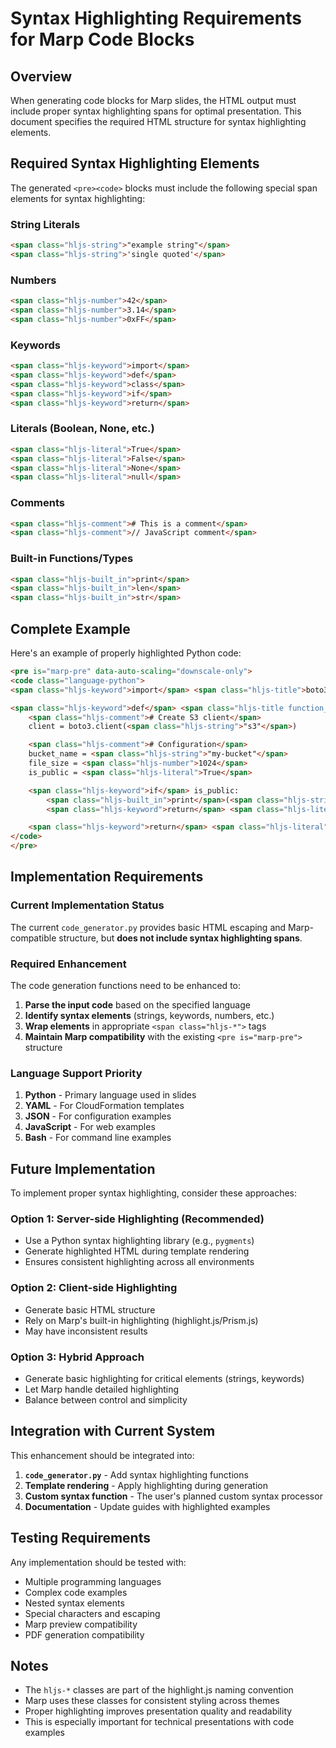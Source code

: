 # Syntax Highlighting Requirements for Marp Code Blocks

## Overview

When generating code blocks for Marp slides, the HTML output must include proper syntax highlighting spans for optimal presentation. This document specifies the required HTML structure for syntax highlighting elements.

## Required Syntax Highlighting Elements

The generated `<pre><code>` blocks must include the following special span elements for syntax highlighting:

### String Literals
```html
<span class="hljs-string">"example string"</span>
<span class="hljs-string">'single quoted'</span>
```

### Numbers
```html
<span class="hljs-number">42</span>
<span class="hljs-number">3.14</span>
<span class="hljs-number">0xFF</span>
```

### Keywords
```html
<span class="hljs-keyword">import</span>
<span class="hljs-keyword">def</span>
<span class="hljs-keyword">class</span>
<span class="hljs-keyword">if</span>
<span class="hljs-keyword">return</span>
```

### Literals (Boolean, None, etc.)
```html
<span class="hljs-literal">True</span>
<span class="hljs-literal">False</span>
<span class="hljs-literal">None</span>
<span class="hljs-literal">null</span>
```

### Comments
```html
<span class="hljs-comment"># This is a comment</span>
<span class="hljs-comment">// JavaScript comment</span>
```

### Built-in Functions/Types
```html
<span class="hljs-built_in">print</span>
<span class="hljs-built_in">len</span>
<span class="hljs-built_in">str</span>
```

## Complete Example

Here's an example of properly highlighted Python code:

```html
<pre is="marp-pre" data-auto-scaling="downscale-only">
<code class="language-python">
<span class="hljs-keyword">import</span> <span class="hljs-title">boto3</span>

<span class="hljs-keyword">def</span> <span class="hljs-title function_">upload_file</span>():
    <span class="hljs-comment"># Create S3 client</span>
    client = boto3.client(<span class="hljs-string">"s3"</span>)

    <span class="hljs-comment"># Configuration</span>
    bucket_name = <span class="hljs-string">"my-bucket"</span>
    file_size = <span class="hljs-number">1024</span>
    is_public = <span class="hljs-literal">True</span>

    <span class="hljs-keyword">if</span> is_public:
        <span class="hljs-built_in">print</span>(<span class="hljs-string">"Uploading public file"</span>)
        <span class="hljs-keyword">return</span> <span class="hljs-literal">True</span>

    <span class="hljs-keyword">return</span> <span class="hljs-literal">False</span>
</code>
</pre>
```

## Implementation Requirements

### Current Implementation Status
The current `code_generator.py` provides basic HTML escaping and Marp-compatible structure, but **does not include syntax highlighting spans**.

### Required Enhancement
The code generation functions need to be enhanced to:

1. **Parse the input code** based on the specified language
2. **Identify syntax elements** (strings, keywords, numbers, etc.)
3. **Wrap elements** in appropriate `<span class="hljs-*">` tags
4. **Maintain Marp compatibility** with the existing `<pre is="marp-pre">` structure

### Language Support Priority
1. **Python** - Primary language used in slides
2. **YAML** - For CloudFormation templates
3. **JSON** - For configuration examples
4. **JavaScript** - For web examples
5. **Bash** - For command line examples

## Future Implementation

To implement proper syntax highlighting, consider these approaches:

### Option 1: Server-side Highlighting (Recommended)
- Use a Python syntax highlighting library (e.g., `pygments`)
- Generate highlighted HTML during template rendering
- Ensures consistent highlighting across all environments

### Option 2: Client-side Highlighting
- Generate basic HTML structure
- Rely on Marp's built-in highlighting (highlight.js/Prism.js)
- May have inconsistent results

### Option 3: Hybrid Approach
- Generate basic highlighting for critical elements (strings, keywords)
- Let Marp handle detailed highlighting
- Balance between control and simplicity

## Integration with Current System

This enhancement should be integrated into:

1. **`code_generator.py`** - Add syntax highlighting functions
2. **Template rendering** - Apply highlighting during generation
3. **Custom syntax function** - The user's planned custom syntax processor
4. **Documentation** - Update guides with highlighted examples

## Testing Requirements

Any implementation should be tested with:

- Multiple programming languages
- Complex code examples
- Nested syntax elements
- Special characters and escaping
- Marp preview compatibility
- PDF generation compatibility

## Notes

- The `hljs-*` classes are part of the highlight.js naming convention
- Marp uses these classes for consistent styling across themes
- Proper highlighting improves presentation quality and readability
- This is especially important for technical presentations with code examples
